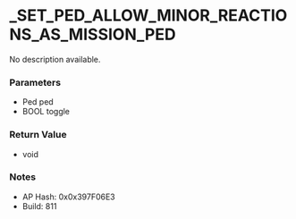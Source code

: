 # _SET_PED_ALLOW_MINOR_REACTIONS_AS_MISSION_PED

No description available.

### Parameters
* Ped ped
* BOOL toggle

### Return Value
* void

### Notes
* AP Hash: 0x0x397F06E3
* Build: 811

